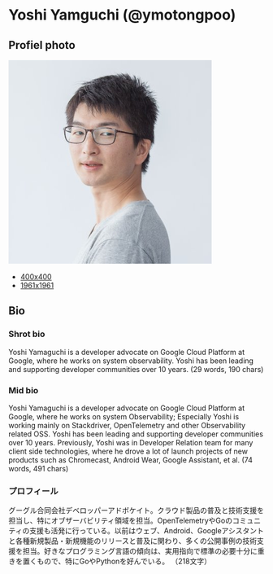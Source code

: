# Yoshi Yamguchi (@ymotongpoo)

## Profiel photo

![Profile photo](https://github.com/ymotongpoo/ymotongpoo/blob/master/yoshfiumi_400x400.jpg)

* [400x400](https://github.com/ymotongpoo/ymotongpoo/blob/master/yoshfiumi_400x400.jpg)
* [1961x1961](https://github.com/ymotongpoo/ymotongpoo/blob/master/yoshifumi_1961x1961.jpg)

## Bio

### Shrot bio

Yoshi Yamaguchi is a developer advocate on Google Cloud Platform at Google, where he works on system observability. Yoshi has been leading and supporting developer communities over 10 years.
(29 words, 190 chars)

### Mid bio

Yoshi Yamaguchi is a developer advocate on Google Cloud Platform at Google, where he works on system Observability; Especially Yoshi is working mainly on Stackdriver, OpenTelemetry and other Observability related OSS. Yoshi has been leading and supporting developer communities over 10 years. Previously, Yoshi was in Developer Relation team for many client side technologies, where he drove a lot of launch projects of new products such as Chromecast, Android Wear, Google Assistant, et al. 
(74 words, 491 chars)

### プロフィール

グーグル合同会社デベロッパーアドボケイト。クラウド製品の普及と技術支援を担当し、特にオブザーバビリティ領域を担当。OpenTelemetryやGoのコミュニティの支援も活発に行っている。以前はウェブ、Android、Googleアシスタントと各種新規製品・新規機能のリリースと普及に関わり、多くの公開事例の技術支援を担当。好きなプログラミング言語の傾向は、実用指向で標準の必要十分に重きを置くもので、特にGoやPythonを好んでいる。
（218文字）
